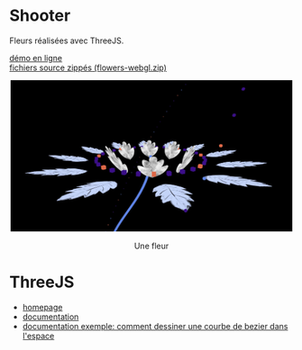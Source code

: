 # Shooter

Fleurs réalisées avec ThreeJS.

[démo en ligne](https://jniac.github.io/education/javascript/flowers-webgl/flowers-webgl/)  
[fichiers source zippés (flowers-webgl.zip)](https://github.com/jniac/education/raw/master/javascript/flowers-webgl/flowers-webgl.zip)

<p align="center"><img width="500px" src="screenshots/flower-webgl-1.jpg"></p>
<p align="center">Une fleur</p>

# ThreeJS
- [homepage](https://threejs.org/)
- [documentation](https://threejs.org/docs/index.html#manual/en/introduction/Creating-a-scene)
- [documentation exemple: comment dessiner une courbe de bezier dans l'espace](https://threejs.org/docs/index.html#api/en/extras/curves/CubicBezierCurve3)
